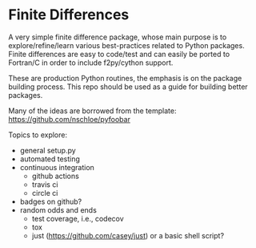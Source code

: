 # Finite Differences

A very simple finite difference package, whose main purpose is to explore/refine/learn
various best-practices related to Python packages. Finite differences are easy to code/test
and can easily be ported to Fortran/C in order to include f2py/cython support.

These are production Python routines, the emphasis is on the package building
process. This repo should be used as a guide for building better packages.

Many of the ideas are borrowed from the template: https://github.com/nschloe/pyfoobar

Topics to explore:

 * general setup.py
 * automated testing
 * continuous integration
   * github actions
   * travis ci
   * circle ci
 * badges on github?
 * random odds and ends
   * test coverage, i.e., codecov
   * tox
   * just (https://github.com/casey/just) or a basic shell script?

